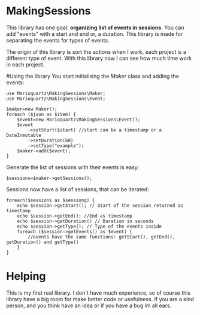 # MakingSessions
This library has one goal: **organizing list of events in sessions**. You can add "events" with a start and end or, a duration. This library is made for separating the events for types of events.

The origin of this library is sort the actions when I work, each project is a different type of event. With this library now I can see how much time work in each project.

#Using the library
You start initialising the _Maker_ class and adding the events:

    use Marioquartz\MakingSessions\Maker;
    use Marioquartz\MakingSessions\Event;

    $maker=new Maker();
    foreach ($json as $item) {
        $event=new Marioquartz\MakingSessions\Event();
        $event
            ->setStart($start) //start can be a timestamp or a DateInmutable
            ->setDuration(60)
            ->setType("example");
        $maker->add($event);
    }

Generate the list of sessions with their events is easy:

    $sessions=$maker->getSessions();

Sessions now have a list of sessions, that can be iterated:

    foreach($sessions as $sessiong) {
        echo $session->getStart(); // Start of the session returned as timestamp
        echo $session->getEnd(); //End as timestamp
        echo $session->getDuration() // Duration in seconds
        echo $session->getType(); // Type of the events inside
        foreach ($session->getEvents() as $event) {
            //events have the same functions: getStart(), getEnd(), getDuration() and getType()
        }
    }

# Helping
This is my first real library. I don't have much experience, so of course this library have a big room for make better code or usefulness.
If you are a kind person, and you think have an idea or if you have a bug im all ears.